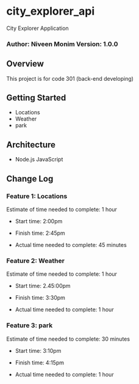 # city_explorer_api
City Explorer Application
### Author: Niveen Monim Version: 1.0.0
## Overview
This project is for code 301 (back-end developing)

## Getting Started
- Locations
- Weather
- park

## Architecture
- Node.js JavaScript

## Change Log
### Feature 1: Locations
Estimate of time needed to complete: 1 hour

- Start time: 2:00pm

- Finish time: 2:45pm

- Actual time needed to complete: 45 minutes

### Feature 2: Weather
Estimate of time needed to complete: 1 hour

- Start time: 2.45:00pm
- Finish time: 3:30pm

- Actual time needed to complete: 1 hour

### Feature 3: park 
Estimate of time needed to complete: 30 minutes

- Start time: 3:10pm

- Finish time: 4:15pm

- Actual time needed to complete: 1 hour 


